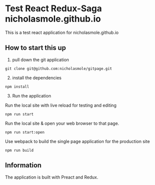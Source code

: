 # Test React Redux-Saga nicholasmole.github.io

This is a test react application for nicholasmole.github.io

## How to start this up

1) pull down the git application

```
git clone git@github.com:nicholasmole/gitpage.git
```

2) install the dependencies

```
npm install
```

3) Run the application

Run the local site with live reload for testing and editing
```
npm run start
```

Run the local site & open your web browser to that page.
```
npm run start:open
```


Use webpack to build the single page application for the production site
```
npm run build
```

## Information

The application is built with Preact and Redux. 